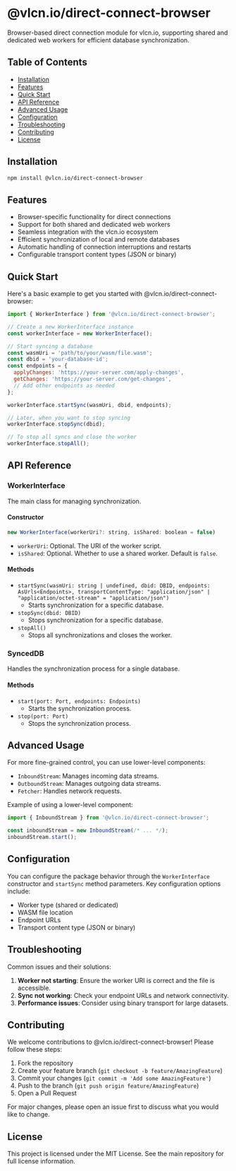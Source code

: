 # @vlcn.io/direct-connect-browser

Browser-based direct connection module for vlcn.io, supporting shared and dedicated web workers for efficient database synchronization.

## Table of Contents

- [Installation](#installation)
- [Features](#features)
- [Quick Start](#quick-start)
- [API Reference](#api-reference)
- [Advanced Usage](#advanced-usage)
- [Configuration](#configuration)
- [Troubleshooting](#troubleshooting)
- [Contributing](#contributing)
- [License](#license)

## Installation

```bash
npm install @vlcn.io/direct-connect-browser
```

## Features

- Browser-specific functionality for direct connections
- Support for both shared and dedicated web workers
- Seamless integration with the vlcn.io ecosystem
- Efficient synchronization of local and remote databases
- Automatic handling of connection interruptions and restarts
- Configurable transport content types (JSON or binary)

## Quick Start

Here's a basic example to get you started with @vlcn.io/direct-connect-browser:

```javascript
import { WorkerInterface } from '@vlcn.io/direct-connect-browser';

// Create a new WorkerInterface instance
const workerInterface = new WorkerInterface();

// Start syncing a database
const wasmUri = 'path/to/your/wasm/file.wasm';
const dbid = 'your-database-id';
const endpoints = {
  applyChanges: 'https://your-server.com/apply-changes',
  getChanges: 'https://your-server.com/get-changes',
  // Add other endpoints as needed
};

workerInterface.startSync(wasmUri, dbid, endpoints);

// Later, when you want to stop syncing
workerInterface.stopSync(dbid);

// To stop all syncs and close the worker
workerInterface.stopAll();
```

## API Reference

### WorkerInterface

The main class for managing synchronization.

#### Constructor

```javascript
new WorkerInterface(workerUri?: string, isShared: boolean = false)
```

- `workerUri`: Optional. The URI of the worker script.
- `isShared`: Optional. Whether to use a shared worker. Default is `false`.

#### Methods

- `startSync(wasmUri: string | undefined, dbid: DBID, endpoints: AsUrls<Endpoints>, transportContentType: "application/json" | "application/octet-stream" = "application/json")`
  - Starts synchronization for a specific database.
- `stopSync(dbid: DBID)`
  - Stops synchronization for a specific database.
- `stopAll()`
  - Stops all synchronizations and closes the worker.

### SyncedDB

Handles the synchronization process for a single database.

#### Methods

- `start(port: Port, endpoints: Endpoints)`
  - Starts the synchronization process.
- `stop(port: Port)`
  - Stops the synchronization process.

## Advanced Usage

For more fine-grained control, you can use lower-level components:

- `InboundStream`: Manages incoming data streams.
- `OutboundStream`: Manages outgoing data streams.
- `Fetcher`: Handles network requests.

Example of using a lower-level component:

```javascript
import { InboundStream } from '@vlcn.io/direct-connect-browser';

const inboundStream = new InboundStream(/* ... */);
inboundStream.start();
```

## Configuration

You can configure the package behavior through the `WorkerInterface` constructor and `startSync` method parameters. Key configuration options include:

- Worker type (shared or dedicated)
- WASM file location
- Endpoint URLs
- Transport content type (JSON or binary)

## Troubleshooting

Common issues and their solutions:

1. **Worker not starting**: Ensure the worker URI is correct and the file is accessible.
2. **Sync not working**: Check your endpoint URLs and network connectivity.
3. **Performance issues**: Consider using binary transport for large datasets.

## Contributing

We welcome contributions to @vlcn.io/direct-connect-browser! Please follow these steps:

1. Fork the repository
2. Create your feature branch (`git checkout -b feature/AmazingFeature`)
3. Commit your changes (`git commit -m 'Add some AmazingFeature'`)
4. Push to the branch (`git push origin feature/AmazingFeature`)
5. Open a Pull Request

For major changes, please open an issue first to discuss what you would like to change.

## License

This project is licensed under the MIT License. See the main repository for full license information.
